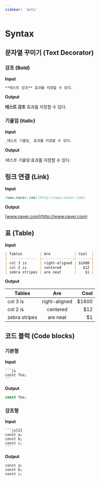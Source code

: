 ```yaml
---
sidebar: 'auto'
---
```


# Syntax

## 문자열 꾸미기 (Text Decorator)

### 강조 (Bold)

**Input**

```md
**테스트 강조** 효과를 지정할 수 있다.
```

**Output**

**테스트 강조** 효과를 지정할 수 있다.

### 기울임 (italic)

**Input**

```md
_테스트 기울임_ 효과를 지정할 수 있다.
```

**Output**

_테스트 기울임_ 효과를 지정할 수 있다.

## 링크 연결 (Link)

**Input**

```md
[www.naver.com](http://www.naver.com)
```

**Output**

[www.naver.com](http://www.naver.com)

## 표 (Table)

**Input**

```md
| Tables        | Are           | Cool  |
| ------------- |:-------------:| -----:|
| col 3 is      | right-aligned | $1600 |
| col 2 is      | centered      |   $12 |
| zebra stripes | are neat      |    $1 |
```

**Output**

| Tables        | Are           | Cool  |
| ------------- |:-------------:| -----:|
| col 3 is      | right-aligned | $1600 |
| col 2 is      | centered      |   $12 |
| zebra stripes | are neat      |    $1 |

## 코드 블럭 (Code blocks)

### 기본형

**Input**

````
```js
const foo;
```
````

**Output**

```js
const foo;
```

### 강조형

**Input**

````
```js{2}
const a;
const b;
const c;
```
````

**Output**

```js{2}
const a;
const b;
const c;
```